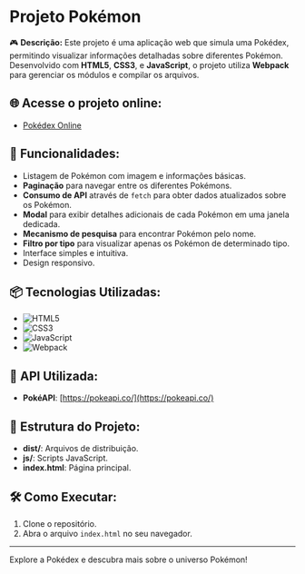 # Projeto Pokémon

🎮 **Descrição:**
Este projeto é uma aplicação web que simula uma Pokédex, permitindo visualizar informações detalhadas sobre diferentes Pokémon. Desenvolvido com **HTML5**, **CSS3**, e **JavaScript**, o projeto utiliza **Webpack** para gerenciar os módulos e compilar os arquivos.

## 🌐 **Acesse o projeto online:**
- [Pokédex Online](https://victortp1305.github.io/projeto-pokemon/)

  
## 🚀 **Funcionalidades:**
- Listagem de Pokémon com imagem e informações básicas.
- **Paginação** para navegar entre os diferentes Pokémons.
- **Consumo de API** através de `fetch` para obter dados atualizados sobre os Pokémon.
- **Modal** para exibir detalhes adicionais de cada Pokémon em uma janela dedicada.
- **Mecanismo de pesquisa** para encontrar Pokémon pelo nome.
- **Filtro por tipo** para visualizar apenas os Pokémon de determinado tipo.
- Interface simples e intuitiva.
- Design responsivo.

## 📦 **Tecnologias Utilizadas:**
- ![HTML5](https://img.shields.io/badge/-HTML5-E34F26?style=flat&logo=html5&logoColor=white)
- ![CSS3](https://img.shields.io/badge/-CSS3-1572B6?style=flat&logo=css3&logoColor=white)
- ![JavaScript](https://img.shields.io/badge/-JavaScript-F7DF1E?style=flat&logo=javascript&logoColor=black)
- ![Webpack](https://img.shields.io/badge/-Webpack-8DD6F9?style=flat&logo=webpack&logoColor=black)

## 🔗 **API Utilizada:**
- **PokéAPI**: [https://pokeapi.co/](https://pokeapi.co/)

## 📂 **Estrutura do Projeto:**
- **dist/**: Arquivos de distribuição.
- **js/**: Scripts JavaScript.
- **index.html**: Página principal.

## 🛠 **Como Executar:**
1. Clone o repositório.
2. Abra o arquivo `index.html` no seu navegador.


---

Explore a Pokédex e descubra mais sobre o universo Pokémon!


